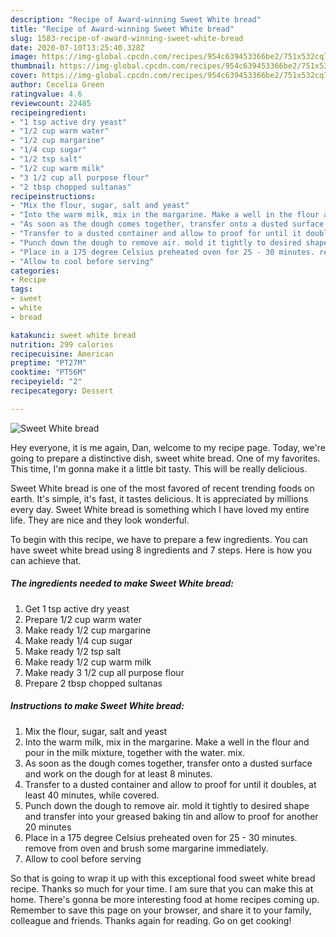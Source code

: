 ```yaml
---
description: "Recipe of Award-winning Sweet White bread"
title: "Recipe of Award-winning Sweet White bread"
slug: 1583-recipe-of-award-winning-sweet-white-bread
date: 2020-07-10T13:25:40.328Z
image: https://img-global.cpcdn.com/recipes/954c639453366be2/751x532cq70/sweet-white-bread-recipe-main-photo.jpg
thumbnail: https://img-global.cpcdn.com/recipes/954c639453366be2/751x532cq70/sweet-white-bread-recipe-main-photo.jpg
cover: https://img-global.cpcdn.com/recipes/954c639453366be2/751x532cq70/sweet-white-bread-recipe-main-photo.jpg
author: Cecelia Green
ratingvalue: 4.6
reviewcount: 22485
recipeingredient:
- "1 tsp active dry yeast"
- "1/2 cup warm water"
- "1/2 cup margarine"
- "1/4 cup sugar"
- "1/2 tsp salt"
- "1/2 cup warm milk"
- "3 1/2 cup all purpose flour"
- "2 tbsp chopped sultanas"
recipeinstructions:
- "Mix the flour, sugar, salt and yeast"
- "Into the warm milk, mix in the margarine. Make a well in the flour and pour in the milk mixture, together with the water. mix."
- "As soon as the dough comes together, transfer onto a dusted surface and work on the dough for at least 8 minutes."
- "Transfer to a dusted container and allow to proof for until it doubles, at least 40 minutes, while covered."
- "Punch down the dough to remove air. mold it tightly to desired shape and transfer into your greased baking tin and allow to proof for another 20 minutes"
- "Place in a 175 degree Celsius preheated oven for 25 - 30 minutes. remove from oven and brush some margarine immediately."
- "Allow to cool before serving"
categories:
- Recipe
tags:
- sweet
- white
- bread

katakunci: sweet white bread 
nutrition: 299 calories
recipecuisine: American
preptime: "PT27M"
cooktime: "PT56M"
recipeyield: "2"
recipecategory: Dessert

---
```



![Sweet White bread](https://img-global.cpcdn.com/recipes/954c639453366be2/751x532cq70/sweet-white-bread-recipe-main-photo.jpg)

Hey everyone, it is me again, Dan, welcome to my recipe page. Today, we're going to prepare a distinctive dish, sweet white bread. One of my favorites. This time, I'm gonna make it a little bit tasty. This will be really delicious.

Sweet White bread is one of the most favored of recent trending foods on earth. It's simple, it's fast, it tastes delicious. It is appreciated by millions every day. Sweet White bread is something which I have loved my entire life. They are nice and they look wonderful.




To begin with this recipe, we have to prepare a few ingredients. You can have sweet white bread using 8 ingredients and 7 steps. Here is how you can achieve that.

<!--inarticleads1-->

##### The ingredients needed to make Sweet White bread:

1. Get 1 tsp active dry yeast
1. Prepare 1/2 cup warm water
1. Make ready 1/2 cup margarine
1. Make ready 1/4 cup sugar
1. Make ready 1/2 tsp salt
1. Make ready 1/2 cup warm milk
1. Make ready 3 1/2 cup all purpose flour
1. Prepare 2 tbsp chopped sultanas




<!--inarticleads2-->

##### Instructions to make Sweet White bread:

1. Mix the flour, sugar, salt and yeast
1. Into the warm milk, mix in the margarine. Make a well in the flour and pour in the milk mixture, together with the water. mix.
1. As soon as the dough comes together, transfer onto a dusted surface and work on the dough for at least 8 minutes.
1. Transfer to a dusted container and allow to proof for until it doubles, at least 40 minutes, while covered.
1. Punch down the dough to remove air. mold it tightly to desired shape and transfer into your greased baking tin and allow to proof for another 20 minutes
1. Place in a 175 degree Celsius preheated oven for 25 - 30 minutes. remove from oven and brush some margarine immediately.
1. Allow to cool before serving




So that is going to wrap it up with this exceptional food sweet white bread recipe. Thanks so much for your time. I am sure that you can make this at home. There's gonna be more interesting food at home recipes coming up. Remember to save this page on your browser, and share it to your family, colleague and friends. Thanks again for reading. Go on get cooking!

